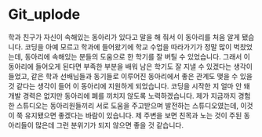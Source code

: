# Git_uplode
학과 친구가 자신이 속해있는 동아리가 있다고 말을 해 줘서 이 동아리를 처음 알게 됐습니다. 
코딩을 아예 모르고 학과에 들어왔기에 학교 수업을 따라가기가 정말 많이 벅찼었는데, 동아리에 속해있는 분들의 도움으로 한 학기를 잘 버틸 수 있었습니다. 
그래서 이 동아리에 들어오게 된다면 부족한 부분을 배워 남은 학기도 잘 지낼 수 있겠다는 생각이 들었고, 
같은 학과 선배님들과 동기들로 이루어진 동아리에서 좋은 관계도 맺을 수 있을 것 같다는 생각이 들어 이 동아리에 지원하게 되었습니다. 
코딩을 시작한 지 얼마 안 돼 개발 경력은 없지만 동아리에 폐를 끼치지 않도록 노력하겠습니다. 
제가 지금까지 경험한 스튜디오는 동아리원들끼리 서로 도움을 주고받으며 발전하는 스튜디오였는데, 이것이 쭉 유지됐으면 좋겠다는 바람이 있습니다. 
제 주변을 보면 친목과 노는 것이 주된 동아리들이 많은데 그런 분위기가 되지 않으면 좋을 것 같습니다.
